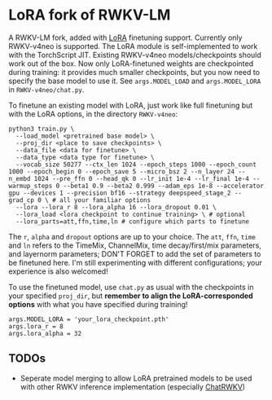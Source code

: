 # LoRA fork of RWKV-LM

A RWKV-LM fork, added with [LoRA](https://arxiv.org/abs/2106.09685) finetuning support.
Currently only RWKV-v4neo is supported.
The LoRA module is self-implemented to work with the TorchScript JIT.
Existing RWKV-v4neo models/checkpoints should work out of the box.
Now only LoRA-finetuned weights are checkpointed during training: it provides much smaller checkpoints, but you now need to specify the base model to use it.
See `args.MODEL_LOAD` and `args.MODEL_LORA` in `RWKV-v4neo/chat.py`.

To finetune an existing model with LoRA, just work like full finetuning but with the LoRA options, in the directory `RWKV-v4neo`:

```
python3 train.py \
  --load_model <pretrained base model> \
  --proj_dir <place to save checkpoints> \
  --data_file <data for finetune> \
  --data_type <data type for finetune> \
  --vocab_size 50277 --ctx_len 1024 --epoch_steps 1000 --epoch_count 1000 --epoch_begin 0 --epoch_save 5 --micro_bsz 2 --n_layer 24 --n_embd 1024 --pre_ffn 0 --head_qk 0 --lr_init 1e-4 --lr_final 1e-4 --warmup_steps 0 --beta1 0.9 --beta2 0.999 --adam_eps 1e-8 --accelerator gpu --devices 1 --precision bf16 --strategy deepspeed_stage_2 --grad_cp 0 \ # all your familiar options
  --lora --lora_r 8 --lora_alpha 16 --lora_dropout 0.01 \
  --lora_load <lora checkpoint to continue training> \ # optional
  --lora_parts=att,ffn,time,ln # configure which parts to finetune
```

The `r`, `alpha` and `dropout` options are up to your choice.
The `att`, `ffn`, `time` and `ln` refers to the TimeMix, ChannelMix, time decay/first/mix parameters, and layernorm parameters; DON'T FORGET to add the set of parameters to be finetuned here.
I'm still experimenting with different configurations; your experience is also welcomed!

To use the finetuned model, use `chat.py` as usual with the checkpoints in your specified `proj_dir`, but **remember to align the LoRA-corresponded options** with what you have specified during training!

```
args.MODEL_LORA = 'your_lora_checkpoint.pth'
args.lora_r = 8
args.lora_alpha = 32
```

## TODOs

* Seperate model merging to allow LoRA pretrained models to be used with other RWKV inference implementation (especially [ChatRWKV](https://github.com/BlinkDL/ChatRWKV))

